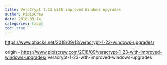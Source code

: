 ```yaml
---
title: VeraCrypt 1.23 with improved Windows upgrades
author: PipisCrew
date: 2018-09-14
categories: [app]
toc: true
---
```


https://www.ghacks.net/2018/09/13/veracrypt-1-23-windows-upgrades/

origin - https://www.pipiscrew.com/2018/09/veracrypt-1-23-with-improved-windows-upgrades/ veracrypt-1-23-with-improved-windows-upgrades